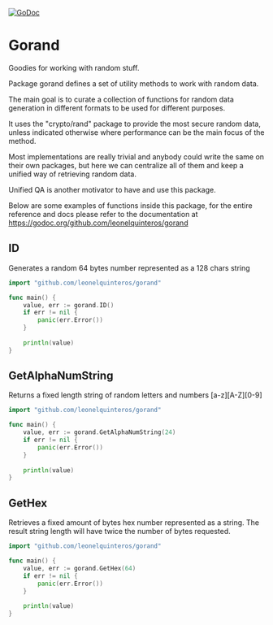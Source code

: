 [![GoDoc](https://godoc.org/github.com/leonelquinteros/gorand?status.svg)](https://godoc.org/github.com/leonelquinteros/gorand)


# Gorand

Goodies for working with random stuff.

Package gorand defines a set of utility methods to work with random data. 

The main goal is to curate a collection of functions for random data generation 
in different formats to be used for different purposes. 

It uses the "crypto/rand" package to provide the most secure random data, 
unless indicated otherwise where performance can be the main focus of the method. 

Most implementations are really trivial and anybody could write the same on their own packages, 
but here we can centralize all of them and keep a unified way of retrieving random data. 

Unified QA is another motivator to have and use this package.

Below are some examples of functions inside this package, for the entire reference and docs please refer to the documentation at https://godoc.org/github.com/leonelquinteros/gorand


## ID

Generates a random 64 bytes number represented as a 128 chars string

```go
import "github.com/leonelquinteros/gorand"

func main() {
    value, err := gorand.ID()
    if err != nil {
        panic(err.Error())
    }
    
    println(value)
}
```


## GetAlphaNumString

Returns a fixed length string of random letters and numbers [a-z][A-Z][0-9]

```go
import "github.com/leonelquinteros/gorand"

func main() {
    value, err := gorand.GetAlphaNumString(24)
    if err != nil {
        panic(err.Error())
    }
    
    println(value)
}
```


## GetHex

Retrieves a fixed amount of bytes hex number represented as a string. 
The result string length will have twice the number of bytes requested. 

```go
import "github.com/leonelquinteros/gorand"

func main() {
    value, err := gorand.GetHex(64)
    if err != nil {
        panic(err.Error())
    }
    
    println(value)
}
```
